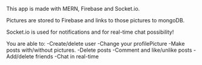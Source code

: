 This app is made with MERN, Firebase and Socket.io.

Pictures are stored to Firebase and links to those pictures to mongoDB.

Socket.io is used for notifications and for real-time chat possibility!

You are able to:
-Create/delete user
-Change your profilePicture
-Make posts with/without pictures.
-Delete posts
-Comment and like/unlike posts
-Add/delete friends
-Chat in real-time
